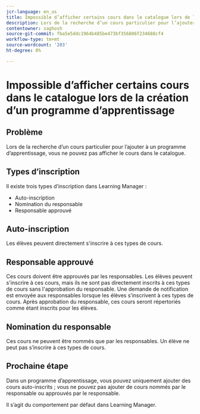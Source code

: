 ```yaml
---
jcr-language: en_us
title: Impossible d’afficher certains cours dans le catalogue lors de la création d’un programme d’apprentissage
description: Lors de la recherche d’un cours particulier pour l’ajouter à un programme d’apprentissage, vous ne pouvez pas afficher le cours dans le catalogue.
contentowner: saghosh
source-git-commit: fba5e5ddc1964b485be473bf356806f234688cf4
workflow-type: tm+mt
source-wordcount: '203'
ht-degree: 0%

---
```




# Impossible d’afficher certains cours dans le catalogue lors de la création d’un programme d’apprentissage

## Problème

Lors de la recherche d’un cours particulier pour l’ajouter à un programme d’apprentissage, vous ne pouvez pas afficher le cours dans le catalogue.

## Types d’inscription

Il existe trois types d’inscription dans Learning Manager :

* Auto-inscription
* Nomination du responsable
* Responsable approuvé

## Auto-inscription

Les élèves peuvent directement s&#39;inscrire à ces types de cours.

## Responsable approuvé

Ces cours doivent être approuvés par les responsables. Les élèves peuvent s&#39;inscrire à ces cours, mais ils ne sont pas directement inscrits à ces types de cours sans l&#39;approbation du responsable. Une demande de notification est envoyée aux responsables lorsque les élèves s’inscrivent à ces types de cours. Après approbation du responsable, ces cours seront répertoriés comme étant inscrits pour les élèves.

## Nomination du responsable

Ces cours ne peuvent être nommés que par les responsables. Un élève ne peut pas s’inscrire à ces types de cours.

## Prochaine étape

Dans un programme d’apprentissage, vous pouvez uniquement ajouter des cours auto-inscrits ; vous ne pouvez pas ajouter de cours nommés par le responsable ou approuvés par le responsable.

Il s’agit du comportement par défaut dans Learning Manager.
